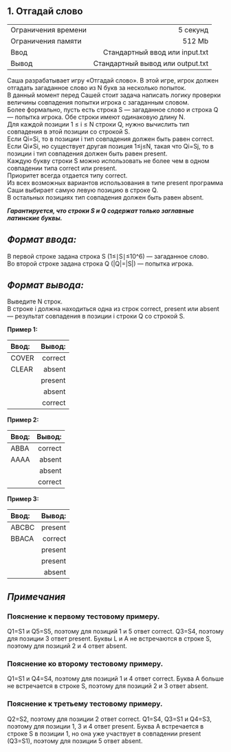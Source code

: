 ## **1. Отгадай слово**
| | |
|:---|---:|
| Ограничения времени |  5 секунд |
| Ограничения памяти| 512 Mb |
| Ввод | Стандартный ввод или input.txt |
| Вывод |Стандартный вывод или output.txt |

Саша разрабатывает игру «Отгадай слово». В этой игре, игрок должен отгадать загаданное слово из N букв за несколько попыток.\
В данный момент перед Сашей стоит задача написать логику проверки величины совпадения попытки игрока с загаданным словом.\
Более формально, пусть есть строка S — загаданное слово и строка Q — попытка игрока. Обе строки имеют одинаковую длину N.\
Для каждой позиции 1 ≤ i ≤ N строки Q, нужно вычислить тип совпадения в этой позиции со строкой S.\
Если Qi=Si, то в позиции i тип совпадения должен быть равен correct.\
Если Qi≠Si, но существует другая позиция 1≤j≤N, такая что Qi=Sj, то в позиции i тип совпадения должен быть равен present.\
Каждую букву строки S можно использовать не более чем в одном совпадении типа correct или present.\
Приоритет всегда отдается типу correct.\
Из всех возможных вариантов использования в типе present программа Саши выбирает самую левую позицию в строке Q.\
В остальных позициях тип совпадения должен быть равен absent. 

***Гарантируется, что строки S и Q содержат только заглавные латинские буквы.***

## ***Формат ввода:***
В первой строке задана строка S (1≤∣S∣≤10^6) — загаданное слово.\
Во второй строке задана строка Q (|Q|=|S|) — попытка игрока. 

## ***Формат вывода:***
Выведите N строк.\
В строке i должна находиться одна из строк correct, present или absent — результат совпадения в позиции i строки Q со строкой S.

**Пример 1:**

|Ввод:     |Вывод:
|:---|---: 
|COVER     |  correct
|CLEAR     |  absent
|          |  present
|          |  absent
|          |  correct

**Пример 2:**

|Ввод:|Вывод:
|:---|---: 
|ABBA|correct
|AAAA|absent
|    |absent
|    |correct

**Пример 3:**

| Ввод: |Вывод:
|:------|---: 
| ABCBC |present
| BBACA |correct
|       |present
|       | present 
|       | absent 

## ***Примечания***
### **Пояснение к первому тестовому примеру.** 
Q1=S1 и Q5=S5, поэтому для позиций 1 и 5 ответ correct. Q3=S4, поэтому для позиции 
3 ответ present. Буквы L и A не встречаются в строке S, поэтому для позиций 2 и 4 ответ absent. 
### **Пояснение ко второму тестовому примеру.** 
Q1=S1 и Q4=S4, поэтому для позиций 1 и 4 ответ correct. Буква A больше не встречается 
в строке S, поэтому для позиций 2 и 3 ответ absent.
### **Пояснение к третьему тестовому примеру.** 
Q2=S2, поэтому для позиции 2 ответ correct. Q1=S4, Q3=S1 и Q4=S3, поэтому для позиции 
1, 3 и 4 ответ present. Буква A встречается в строке S в позиции 1, но она уже участвует в совпадении present (Q3=S1), поэтому для позиции 5 ответ absent.